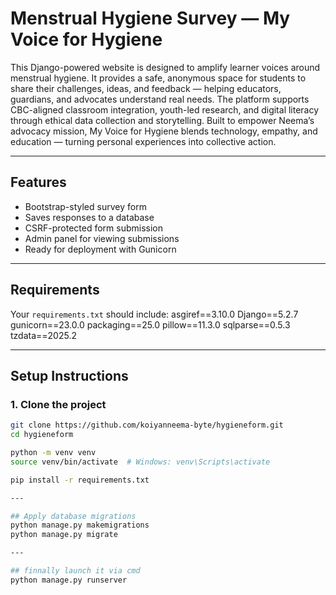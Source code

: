 # Menstrual Hygiene Survey — My Voice for Hygiene

This Django-powered website is designed to amplify learner voices around menstrual hygiene. It provides a safe, anonymous space for students to share their challenges, ideas, and feedback — helping educators, guardians, and advocates understand real needs. The platform supports CBC-aligned classroom integration, youth-led research, and digital literacy through ethical data collection and storytelling.
Built to empower Neema’s advocacy mission, My Voice for Hygiene blends technology, empathy, and education — turning personal experiences into collective action.


---

## Features

-  Bootstrap-styled survey form
-  Saves responses to a database
- CSRF-protected form submission
- Admin panel for viewing submissions
- Ready for deployment with Gunicorn

---

## Requirements

Your `requirements.txt` should include:
asgiref==3.10.0
Django==5.2.7
gunicorn==23.0.0
packaging==25.0
pillow==11.3.0
sqlparse==0.5.3
tzdata==2025.2


---

## Setup Instructions

### 1. Clone the project

```bash
git clone https://github.com/koiyanneema-byte/hygieneform.git
cd hygieneform

python -m venv venv
source venv/bin/activate  # Windows: venv\Scripts\activate

pip install -r requirements.txt

---

## Apply database migrations
python manage.py makemigrations
python manage.py migrate

---

## finnally launch it via cmd
python manage.py runserver

